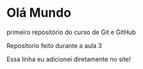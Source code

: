 # Olá Mundo
 primeiro repositório do curso de Git e GitHub

 Repositorio feito durante a aula 3
 
 Essa linha eu adicionei diretamente no site!
